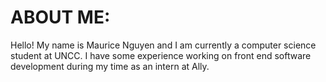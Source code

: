 # ABOUT ME: 

Hello! My name is Maurice Nguyen and I am currently a computer science student at UNCC. I have some experience working on front end software development during my time as an intern at Ally.
